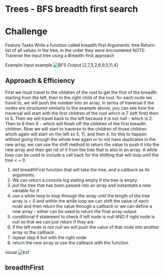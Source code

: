 # Trees - BFS breadth first search

# Challenge
Feature Tasks
Write a function called breadth first
Arguments: tree
Return: list of all values in the tree, in the order they were encountered
NOTE: Traverse the input tree using a Breadth-first approach

Example
Input
example
![BFS](https://codefellows.github.io/common_curriculum/data_structures_and_algorithms/Code_401/class-17/binary-tree.png)
Output
[2,7,5,2,6,9,5,11,4]

## Approach & Efficiency
First we must travel to the children of the root to get the first of the breadth starting from the left, then to the right child of the root. for each node we travel to, we will push the number into an array. In terms of traversal if the nodes are structured similarly to the example above, you can see how the traversal will start with the first children of the root which is 7 (left first) then to 5. Then we will travel back to the left because it is not null - which is 2. Then to 6 then 9 - which will finish off the children of the first breadth children. Now we will start to traverse to the children of those children whcih again will start on the left so 5, 11, and then 4. for this to happen without going through the whole tree again or to not have duplicates in the new array, we can use the shift method to return the value to push it into the new array and then get rid of it from the tree that is also in an array. A while loop can be used to include a call back for the shifting that will loop until the tree < = 0. 

1. def breadthFirst function that will take the tree, and a callback as its arguments. 
2. We can return a console log stating empty if the tree is empty
3. put the tree that has been passed into an array and instantiate a new variable for it
4. use a while loop to loop through the array until the length of the tree array is < 0 
and within the while loop we can shift the value of each node and then return the value through a callback or we can define a new array - either can be used to return the final array output
5. conditional if statement to check if left node is null AND if right node is null so that we can just return if they are
6. if the left node is not null we will push the value of that node into another array or the callback 
7. repeat step 6 but with the right node
8. return the new array or use the callback with the function

visual
![bsf](./bfs.jpg)

## breadthFirst



